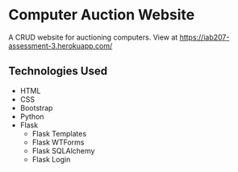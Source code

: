 # Computer Auction Website

A CRUD website for auctioning computers. View at https://iab207-assessment-3.herokuapp.com/


## Technologies Used
- HTML
- CSS
- Bootstrap
- Python
- Flask
  - Flask Templates
  - Flask WTForms
  - Flask SQLAlchemy
  - Flask Login

